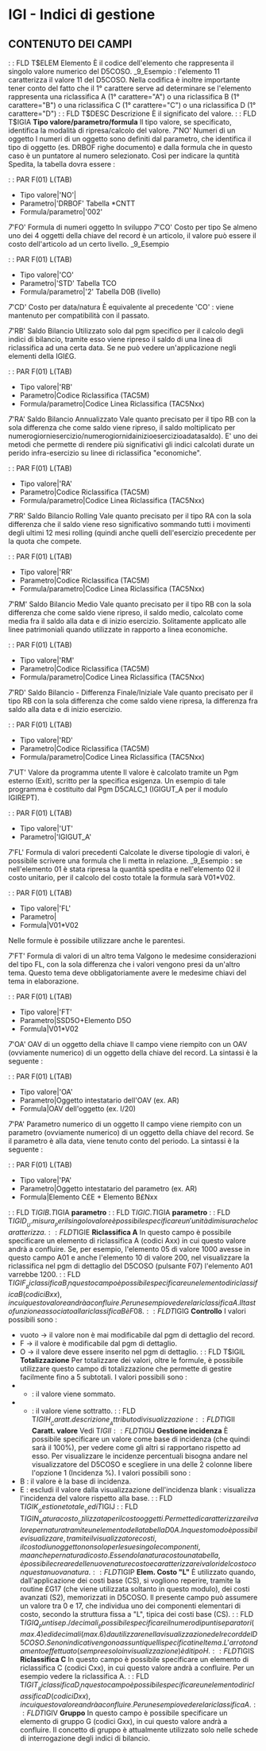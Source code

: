 # IGI - Indici di gestione
## CONTENUTO DEI CAMPI
 :  : FLD T$ELEM Elemento
È il codice dell'elemento che rappresenta il singolo valore numerico del D5COSO.
_9_Esempio :  l'elemento 11 caratterizza il valore 11 del D5COSO.
Nella codifica è inoltre importante tener conto del fatto che il 1° carattere serve ad determinare se l'elemento rappresenta una riclassifica A (1° carattere="A") o una riclassifica B (1° carattere="B") o una riclassifica C (1° carattere="C") o una riclassifica D (1° carattere="D")
 :  : FLD T$DESC Descrizione
È il significato del valore.
 :  : FLD T$IGIA __Tipo valore/parametro/formula__
Il tipo valore, se specificato, identifica la modalità di ripresa/calcolo del valore.
_7_'NO' Numeri di un oggetto
I numeri di un oggetto sono definiti dal parametro, che identifica  il tipo di oggetto (es. DRBOF righe documento) e dalla formula che in questo caso è un puntatore al numero selezionato. Così per indicare la quntità Spedita, la tabella dovra essere  : 

 :  : PAR F(01) L(TAB)
- Tipo valore|'NO'|
- Parametro|'DRBOF' Tabella \*CNTT
- Formula/parametro|'002'


_7_'FO' Formula di numeri oggetto
In sviluppo
_7_'CO' Costo per tipo
Se almeno uno dei 4 oggetti della chiave del record è un articolo, il valore può essere il costo dell'articolo ad un certo livello.
_9_Esempio

 :  : PAR F(01) L(TAB)
- Tipo valore|'CO'
- Parametro|'STD' Tabella TCO
- Formula/parametro|'2'   Tabella D0B (livello)


_7_'CD' Costo per data/natura
È equivalente al precedente 'CO' :  viene mantenuto per compatibilità con il passato.

_7_'RB' Saldo Bilancio
Utilizzato solo dal pgm specifico per il calcolo degli indici di bilancio, tramite esso viene ripreso il saldo di una linea di riclassifica ad una certa data.
Se ne può vedere un'applicazione negli elementi della IGI£G.

 :  : PAR F(01) L(TAB)
- Tipo valore|'RB'
- Parametro|Codice Riclassifica (TAC5M)
- Formula/parametro|Codice Linea Riclassifica (TAC5Nxx)


_7_'RA' Saldo Bilancio Annualizzato
Vale quanto precisato per il tipo RB con la sola differenza che come saldo viene ripreso, il saldo moltiplicato per numerogiorniesercizio/numerogiornidainizioesercizioadatasaldo).
E' uno dei metodi che permette di rendere più significativi gli indici calcolati durate un perido infra-esercizio su linee di riclassifica "economiche".

 :  : PAR F(01) L(TAB)
- Tipo valore|'RA'
- Parametro|Codice Riclassifica (TAC5M)
- Formula/parametro|Codice Linea Riclassifica (TAC5Nxx)


_7_'RR' Saldo Bilancio Rolling
Vale quanto precisato per il tipo RA con la sola differenza che il saldo viene reso significativo sommando tutti i movimenti degli ultimi 12 mesi rolling (quindi anche quelli dell'esercizio precedente per la quota che compete.

 :  : PAR F(01) L(TAB)
- Tipo valore|'RR'
- Parametro|Codice Riclassifica (TAC5M)
- Formula/parametro|Codice Linea Riclassifica (TAC5Nxx)


_7_'RM' Saldo Bilancio Medio
Vale quanto precisato per il tipo RB con la sola differenza che come saldo viene ripreso, il saldo medio, calcolato come media fra il saldo alla data e di inizio esercizio.
Solitamente applicato alle linee patrimoniali quando utilizzate in rapporto a linea economiche.

 :  : PAR F(01) L(TAB)
- Tipo valore|'RM'
- Parametro|Codice Riclassifica (TAC5M)
- Formula/parametro|Codice Linea Riclassifica (TAC5Nxx)


_7_'RD' Saldo Bilancio - Differenza Finale/Iniziale
Vale quanto precisato per il tipo RB con la sola differenza che come saldo viene ripresa, la differenza fra saldo alla data e di inizio esercizio.

 :  : PAR F(01) L(TAB)
- Tipo valore|'RD'
- Parametro|Codice Riclassifica (TAC5M)
- Formula/parametro|Codice Linea Riclassifica (TAC5Nxx)


_7_'UT' Valore da programma utente
Il valore è calcolato tramite un Pgm esterno (Exit), scritto per la specifica esigenza. Un esempio di tale programma è costituito dal Pgm D5CALC_1 (IGIGUT_A per il modulo IGIREPT).

 :  : PAR F(01) L(TAB)
- Tipo valore|'UT'
- Parametro|'IGIGUT_A'


_7_'FL' Formula di valori precedenti
Calcolate le diverse tipologie di valori, è possibile scrivere una formula che li metta in relazione.
_9_Esempio :  se nell'elemento 01 è stata ripresa la quantità spedita e nell'elemento 02 il costo unitario, per il calcolo del
costo totale la formula sarà V01\*V02.

 :  : PAR F(01) L(TAB)
- Tipo valore|'FL'
- Parametro|
- Formula|V01\*V02

Nelle formule è possibile utilizzare anche le parentesi.

_7_'FT' Formula di valori di un altro tema
Valgono le medesime considerazioni del tipo FL, con la sola differenza che i valori vengono presi da un'altro tema. Questo tema deve obbligatoriamente avere le medesime chiavi del tema in elaborazione.

 :  : PAR F(01) L(TAB)
- Tipo valore|'FT'
- Parametro|SSD5O+Elemento D5O
- Formula|V01\*V02


_7_'OA' OAV di un oggetto della chiave
Il campo viene riempito con un OAV (ovviamente numerico) di un oggetto della chiave del record. La sintassi è la seguente : 

 :  : PAR F(01) L(TAB)
- Tipo valore|'OA'
- Parametro|Oggetto intestatario dell'OAV (ex. AR)
- Formula|OAV dell'oggetto (ex. I/20)


_7_'PA' Parametro numerico di un oggetto
Il campo viene riempito con un parametro (ovviamente numerico) di un oggetto della chiave del record. Se il parametro è alla data, viene tenuto conto del periodo. La sintassi è la seguente : 

 :  : PAR F(01) L(TAB)
- Tipo valore|'PA'
- Parametro|Oggetto intestatario del parametro (ex. AR)
- Formula|Elemento C£E + Elemento B£Nxx


 :  : FLD T$IGIB.T$IGIA __parametro__
 :  : FLD T$IGIC.T$IGIA __parametro__
 :  : FLD T$IGID __U.misura__
Per il singolo valore è possibile specificare un'unità di misura che lo caratterizza.
 :  : FLD T$IGIE __Riclassifica A__
In questo campo è possibile specificare un elemento di riclassifica A (codici Axx) in cui questo valore andrà a confluire. Se, per esempio, l'elemento 05 di valore 1000 avesse in questo campo A01 e anche l'elemento 10 di valore 200, nel visualizzare la riclassifica nel pgm di dettaglio del D5COSO (pulsante F07) l'elemento A01 varrebbe 1200.
 :  : FLD T$IGIF __Riclassifica B__
In questo campo è possibile specificare un elemento di riclassifica B (codici Bxx), in cui questo valore andrà a confluire. Per un esempio vedere la riclassifica A. Il tasto funzione associato alla riclassifica B è F08.
 :  : FLD T$IGIG __Controllo__
I valori possibili sono : 
- vuoto -> il valore non è mai modificabile dal pgm di dettaglio del record.
- F -> il valore è modificabile dal pgm di dettaglio.
- O -> il valore deve essere inserito nel pgm di dettaglio.
 :  : FLD T$IGIL __Totalizzazione__
Per totalizzare dei valori, oltre le formule, è possibile utilizzare questo campo di totalizzazione che permette di gestire facilmente fino a 5 subtotali. I valori possibili sono : 
- +  :  il valore viene sommato.
- -  :  il valore viene sottratto.
 :  : FLD T$IGIH __Caratt. descrizione__
Attributo di visualizzazione
 :  : FLD T$IGII __Caratt. valore__
Vedi T$IGII
 :  : FLD T$IGIJ __Gestione incidenza__
È possibile specificare un valore come base di incidenza (che quindi sarà il 100%), per vedere come gli altri si rapportano rispetto ad esso. Per visualizzare le incidenze percentuali bisogna andare nel visualizzatore del D5COSO e scegliere in una delle 2 colonne libere l'opzione 1 (Incidenza %).
I valori possibili sono : 
- B :  il valore è la base di incidenza.
- E :  escludi il valore dalla visualizzazione dell'incidenza blank :  visualizza l'incidenza del valore rispetto alla base.
 :  : FLD T$IGIK __Gestione totale__
Vedi T$IGIJ
 :  : FLD T$IGIN __Natura costo__
Utilizzata per il costo oggetti. Permette di caratterizzare il valore per natura tramite un elemento della tabella D0A.
In questo modo è possibile visualizzare, tramite il visualizzatore costi, il costo di un oggetto non solo per le sue singole componenti, ma anche per natura di costo. Essendo la natura costo una tabella, è possibile creare delle nuove nature costo e caratterizzare i valori del costo con questa nuova natura.
 :  : FLD T$IGIP __Elem. Costo "L"__
È utilizzato quando, dall'applicazione dei costi base (CS), si vogliono reperire, tramite la routine £G17 (che viene utilizzata soltanto in questo modulo), dei costi avanzati (S2), memorizzati in D5COSO.
Il presente campo può assumere un valore tra  0 e 17, che individua uno dei componenti elementari di costo, secondo la struttura fissa a "L", tipica dei costi base (CS).
 :  : FLD T$IGIQ __Punti sep./decimali__
È possibile specificare il numero di punti separatori (max. 4) e di decimali (max. 6) da utilizzare nella visualizzazione del record del D5COSO.
Se non indicati vengono assunti quelli specificati nel tema.
L'arrotondamento effettuato (sempre e solo in visualizzazione) è di tipo H.
 :  : FLD T$IGIS __Riclassifica C__
In questo campo è possibile specificare un elemento di riclassifica C (codici Cxx), in cui questo valore andrà a confluire. Per un esempio vedere la riclassifica A.
 :  : FLD T$IGIT __Riclassifica D__
In questo campo è possibile specificare un elemento di riclassifica D (codici Dxx), in cui questo valore andrà a confluire. Per un esempio vedere la riclassifica A.
 :  : FLD T$IGIV __Gruppo__
In questo campo è possibile specificare un elemento di gruppo G (codici Gxx), in cui questo valore andrà a confluire. Il concetto di gruppo è attualmente utilizzato solo nelle schede di interrogazione degli indici di bilancio.

